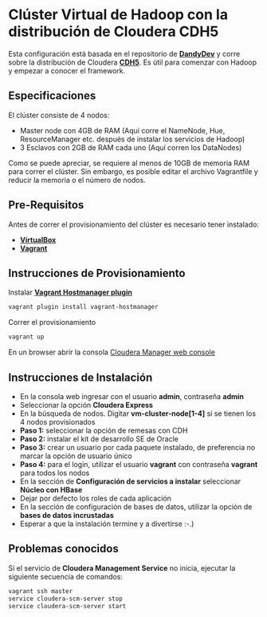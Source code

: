 # Clúster Virtual de Hadoop con la distribución de Cloudera CDH5
Esta configuración está basada en el repositorio de [**DandyDev**](https://github.com/DandyDev/virtual-hadoop-cluster.git) y corre sobre la distribución de Cloudera [**CDH5**](http://www.cloudera.com/content/cloudera/en/products-and-services/cloudera-enterprise/cloudera-manager.html). Es útil para comenzar con Hadoop y empezar a conocer el framework.

## Especificaciones
El clúster consiste de 4 nodos:
* Master node con 4GB de RAM (Aquí corre el NameNode, Hue, ResourceManager etc. después de instalar los servicios de Hadoop)
* 3 Esclavos con 2GB de RAM cada uno (Aquí corren los DataNodes)

Como se puede apreciar, se requiere al menos de 10GB de memoria RAM para correr el clúster. Sin embargo, es posible editar el archivo Vagrantfile y reducir la memoria o el número de nodos.

## Pre-Requisitos
Antes de correr el provisionamiento del clúster es necesario tener instalado:
* [**VirtualBox**](https://www.virtualbox.org/)
* [**Vagrant**](http://www.vagrantup.com/)

## Instrucciones de Provisionamiento
Instalar [**Vagrant Hostmanager plugin**](https://github.com/smdahlen/vagrant-hostmanager)
```bash
vagrant plugin install vagrant-hostmanager
```
Correr el provisionamiento
```bash
vagrant up
```
En un browser abrir la consola [Cloudera Manager web console](http://vm-cluster-node1:7180)

## Instrucciones de Instalación
* En la consola web ingresar con el usuario **admin**, contraseña **admin**
* Seleccionar la opción **Cloudera Express**
* En la búsqueda de nodos. Digitar **vm-cluster-node[1-4]** sí se tienen los 4 nodos provisionados
* **Paso 1:** seleccionar la opción de remesas con CDH
* **Paso 2:** instalar el kit de desarrollo SE de Oracle
* **Paso 3:** crear un usuario por cada paquete instalado, de preferencia no marcar la opción de usuario único
* **Paso 4:** para el login, utilizar el usuario **vagrant** con contraseña **vagrant** para todos los nodos
* En la sección de **Configuración de servicios a instalar** seleccionar **Núcleo con HBase**
* Dejar por defecto los roles de cada aplicación
* En la sección de configuración de bases de datos, utilizar la opción de **bases de datos incrustadas**
* Esperar a que la instalación termine y a divertirse :-.)

## Problemas conocidos
Sí el servicio de **Cloudera Management Service** no inicia, ejecutar la siguiente secuencia de comandos:
```bash
vagrant ssh master
service cloudera-scm-server stop
service cloudera-scm-server start
```
